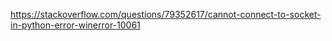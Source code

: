 https://stackoverflow.com/questions/79352617/cannot-connect-to-socket-in-python-error-winerror-10061
